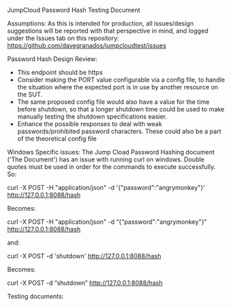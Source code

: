 JumpCloud Password Hash Testing Document

Assumptions:
As this is intended for production, all issues/design suggestions will be reported with that perspective in mind, and logged under the Issues tab on this repository: https://github.com/davegranados/jumpcloudtest/issues

Password Hash Design Review:
- This endpoint should be https
- Consider making the PORT value configurable via a config file, to handle the situation where the expected port is in use by another resource on the SUT.
- The same proposed config file would also have a value for the time before shutdown, so that a longer shutdown time could be used to make manually testing the shutdown specifications easier.
- Enhance the possible responses to deal with weak passwords/prohibited password characters. These could also be a part of the theoretical config file

Windows Specific issues:
The Jump Cload Password Hashing document ('The Document') has an issue with running curl on windows. Double quotes must be used in order for the commands to execute successfully. So:

curl -X POST -H "application/json" -d '{"password":"angrymonkey"}' http://127.0.0.1:8088/hash

Becomes:

curl -X POST -H "application/json" -d “{\"password\":\"angrymonkey\"}” http://127.0.0.1:8088/hash

and:

curl -X POST -d 'shutdown' http://127.0.0.1:8088/hash 

Becomes:

curl -X POST -d “shutdown” http://127.0.0.1:8088/hash 

Testing documents:
